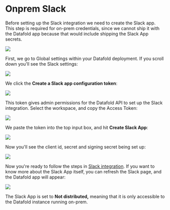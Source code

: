 # Onprem Slack

Before setting up the Slack integration we need to create the Slack app. This step is required for on-prem credentials, since we cannot ship it with the Datafold app because that would include shipping the Slack App secrets.

![](<../../.gitbook/assets/image (129).png>)

First, we go to Global settings within your Datafold deployment. If you scroll down you'll see the Slack settings:

![](<../../.gitbook/assets/image (212).png>)

We click the **Create a Slack app configuration token**:

![](<../../.gitbook/assets/image (235).png>)

This token gives admin permissions for the Datafold API to set up the Slack integration. Select the workspace, and copy the Access Token:

![](<../../.gitbook/assets/image (178).png>)

We paste the token into the top input box, and hit **Create Slack App**:

![](<../../.gitbook/assets/image (19).png>)

Now you'll see the client id, secret and signing secret being set up:

![](<../../.gitbook/assets/image (256).png>)

Now you're ready to follow the steps in [Slack integration](./). If you want to know more about the Slack App itself, you can refresh the Slack page, and the Datafold app will appear:

![](<../../.gitbook/assets/image (223).png>)

The Slack App is set to **Not distributed,** meaning that it is only accessible to the Datafold instance running on-prem.
